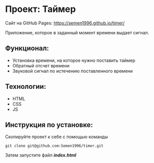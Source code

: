 # Проект: Таймер
Сайт на GitHub Pages: https://semen1996.github.io/timer/ 

Приложение, которое в заданный момент времени выдает сигнал.

## Функционал:

* Установка времени, на которое нужно поставить таймер
* Обратный отсчет времени
* Звуковой сигнал по истечению поставленного времени

## Технологии: 

* HTML
* CSS
* JS

## Инструкция по установке: 


Скопируйте проект к себе с помощью команды

```
git clone git@github.com:Semen1996/timer.git
```

Затем запустите файл ***index.html***
